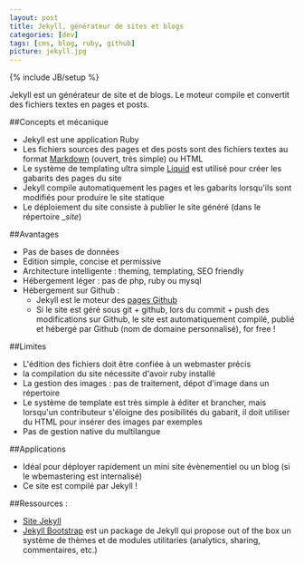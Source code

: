 ```yaml
---
layout: post
title: Jekyll, générateur de sites et blogs
categories: [dev]
tags: [cms, blog, ruby, github]
picture: jekyll.jpg
---
```

{% include JB/setup %}

Jekyll est un générateur de site et de blogs. Le moteur compile et convertit des fichiers textes en pages et posts.

##Concepts et mécanique
- Jekyll est une application Ruby
- Les fichiers sources des pages et des posts sont des fichiers textes au format [Markdown](http://fr.wikipedia.org/wiki/Markdown) (ouvert, très simple) ou HTML
- Le système de templating ultra simple [Liquid](https://github.com/Shopify/liquid/wiki/Liquid-for-Designers) est utilisé pour créer les gabarits des pages du site
- Jekyll compile automatiquement les pages et les gabarits lorsqu'ils sont modifiés pour produire le site statique
- Le déploiement du site consiste à publier le site généré (dans le répertoire __site_)

##Avantages
- Pas de bases de données
- Edition simple, concise et permissive
- Architecture intelligente : theming, templating, SEO friendly
- Hébergement léger : pas de php, ruby ou mysql
- Hébergement sur Github :
    - Jekyll est le moteur des [pages Github](http://pages.github.com)
    - Si le site est géré sous git + github, lors du commit + push des modifications sur Github, le site est automatiquement compilé, publié et hébergé par Github (nom de domaine personnalisé), for free !

##Limites
- L'édition des fichiers doit être confiée à un webmaster précis
- la compilation du site nécessite d'avoir ruby installé
- La gestion des images : pas de traitement, dépot d'image dans un répertoire
- Le système de template est très simple à éditer et brancher, mais lorsqu'un contributeur s'éloigne des posibilités du gabarit, il doit utiliser du HTML pour insérer des images par exemples
- Pas de gestion native du multilangue

##Applications
- Idéal pour déployer rapidement un mini site évènementiel ou un blog (si le wbemastering est internalisé)
- Ce site est compilé par Jekyll !

##Ressources :
- [Site Jekyll](http://jekyllrb.com)
- [Jekyll Bootstrap](http://jekyllbootstrap.com) est un package de Jekyll qui propose out of the box un système de thèmes et de modules utilitaries (analytics, sharing, commentaires, etc.)